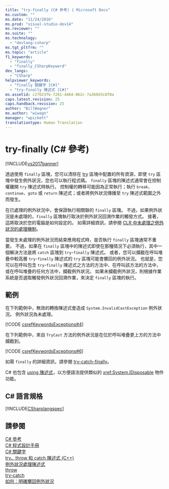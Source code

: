 ```yaml
---
title: "try-finally (C# 參考) | Microsoft Docs"
ms.custom: ""
ms.date: "11/24/2016"
ms.prod: "visual-studio-dev14"
ms.reviewer: ""
ms.suite: ""
ms.technology: 
  - "devlang-csharp"
ms.tgt_pltfrm: ""
ms.topic: "article"
f1_keywords: 
  - "finally"
  - "finally_CSharpKeyword"
dev_langs: 
  - "CSharp"
helpviewer_keywords: 
  - "finally 關鍵字 [C#]"
  - "try-finally 陳述式 [C#]"
ms.assetid: c27623fb-7261-4464-862c-7a369d3c8f0a
caps.latest.revision: 25
caps.handback.revision: 25
author: "BillWagner"
ms.author: "wiwagn"
manager: "wpickett"
translationtype: Human Translation
---
```

# try-finally (C# 參考)
[!INCLUDE[vs2017banner](../../../csharp/includes/vs2017banner.md)]

透過使用 `finally` 區塊，您可以清除在 [try](../../../csharp/language-reference/keywords/try-catch.md) 區塊中配置的所有資源，即使 `try` 區塊中發生例外狀況，您也可以執行程式碼。  `finally` 區塊的陳述式通常會在控制權離開 `try` 陳述式時執行。  控制權的轉移可能因為正常執行；執行 `break`、`continue`、`goto` 或 `return` 陳述式；或者將例外狀況傳播至 `try` 陳述式範圍之外而發生。  
  
 在已處理的例外狀況中，會保證執行相關聯的 `finally` 區塊。  不過，如果例外狀況是未處理的，`finally` 區塊執行取決於例外狀況回溯作業的觸發方式。  接著，這將取決於您的電腦是如何設定的。  如需詳細資訊，請參閱 [CLR 中未處理之例外狀況的處理機制](http://go.microsoft.com/fwlink/?LinkId=128371)。  
  
 當發生未處理的例外狀況而結束應用程式時，是否執行 `finally` 區塊通常不重要。  不過，如果在 `finally` 區塊中的陳述式即使在那種情況下必須執行，其中一個解決方法是將 `catch` 區塊到 `try`\-`finally` 陳述式。  或者，您可以攔截在呼叫堆疊中較高層 `try`\-`finally` 陳述式的 `try` 區塊可能會擲回的例外狀況。  也就是，您可以在呼叫包含 `try`\-`finally` 陳述式之方法的方法中、在呼叫該方法的方法中，或在呼叫堆疊的任何方法中，攔截例外狀況。  如果未攔截例外狀況，則根據作業系統是否選取觸發例外狀況回溯作業，來決定 `finally` 區塊的執行。  
  
## 範例  
 在下列範例中，無效的轉換陳述式會造成 `System.InvalidCastException` 例外狀況。  例外狀況為未處理。  
  
 [!CODE [csrefKeywordsExceptions#4](../CodeSnippet/VS_Snippets_VBCSharp/csrefKeywordsExceptions#4)]  
  
 在下列範例中，來自 `TryCast` 方法的例外狀況是在位於呼叫堆疊更上方的方法中攔截到。  
  
 [!CODE [csrefKeywordsExceptions#6](../CodeSnippet/VS_Snippets_VBCSharp/csrefKeywordsExceptions#6)]  
  
 如需 `finally` 的詳細資訊，請參閱 [try\-catch\-finally](../../../csharp/language-reference/keywords/try-catch-finally.md)。  
  
 C\# 也包含 [using 陳述式](../../../csharp/language-reference/keywords/using-statement.md)，以方便語法提供類似的 <xref:System.IDisposable> 物件功能。  
  
## C\# 語言規格  
 [!INCLUDE[CSharplangspec](../../../csharp/language-reference/keywords/includes/csharplangspec_md.md)]  
  
## 請參閱  
 [C\# 參考](../../../csharp/language-reference/index.md)   
 [C\# 程式設計手冊](../../../csharp/programming-guide/index.md)   
 [C\# 關鍵字](../../../csharp/language-reference/keywords/index.md)   
 [try、throw 和 catch 陳述式 \(C\+\+\)](/visual-cpp/cpp/try-throw-and-catch-statements-cpp)   
 [例外狀況處理陳述式](../../../csharp/language-reference/keywords/exception-handling-statements.md)   
 [throw](../../../csharp/language-reference/keywords/throw.md)   
 [try\-catch](../../../csharp/language-reference/keywords/try-catch.md)   
 [如何：明確擲回例外狀況](../Topic/How%20to:%20Explicitly%20Throw%20Exceptions.md)